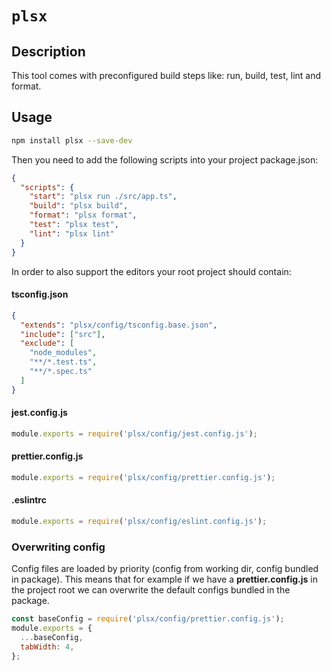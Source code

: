 # `plsx`

## Description
This tool comes with preconfigured build steps like: run, build, test, lint and format.

## Usage

```sh
npm install plsx --save-dev
```

Then you need to add the following scripts into your project package.json:
```json
{
  "scripts": {
    "start": "plsx run ./src/app.ts",
    "build": "plsx build",
    "format": "plsx format",
    "test": "plsx test",
    "lint": "plsx lint"
  }
}
```

In order to also support the editors your root project should contain:

#### tsconfig.json
```json
{
  "extends": "plsx/config/tsconfig.base.json",
  "include": ["src"],
  "exclude": [
    "node_modules",
    "**/*.test.ts",
    "**/*.spec.ts"
  ]
}
```
#### jest.config.js
```js
module.exports = require('plsx/config/jest.config.js');
```
#### prettier.config.js
```js
module.exports = require('plsx/config/prettier.config.js');
```
#### .eslintrc
```js
module.exports = require('plsx/config/eslint.config.js');
```

### Overwriting config
Config files are loaded by priority (config from working dir, config bundled in package). This means that for example if
we have a **prettier.config.js** in the project root we can overwrite the default configs bundled in the package.
```js
const baseConfig = require('plsx/config/prettier.config.js');
module.exports = {
  ...baseConfig,
  tabWidth: 4,
};
```
